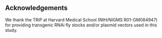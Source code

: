 ## Acknowledgements

We thank the TRiP at Harvard Medical School (NIH/NIGMS R01-GM084947) for providing transgenic RNAi fly stocks and/or plasmid vectors used in this study.